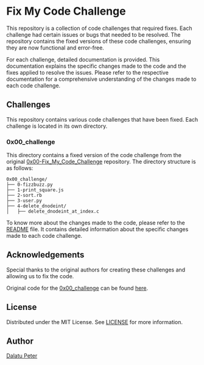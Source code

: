 # Fix My Code Challenge

This repository is a collection of code challenges that required fixes. Each challenge had certain issues or bugs that needed to be resolved. The repository contains the fixed versions of these code challenges, ensuring they are now functional and error-free.

For each challenge, detailed documentation is provided. This documentation explains the specific changes made to the code and the fixes applied to resolve the issues. Please refer to the respective documentation for a comprehensive understanding of the changes made to each code challenge.

## Challenges

This repository contains various code challenges that have been fixed. Each challenge is located in its own directory.

### 0x00_challenge

This directory contains a fixed version of the code challenge from the original [0x00-Fix_My_Code_Challenge](https://github.com/alx-tools/0x00-Fix_My_Code_Challenge) repository. The directory structure is as follows:

```
0x00_challenge/
├── 0-fizzbuzz.py
├── 1-print_square.js
├── 2-sort.rb
├── 3-user.py
├── 4-delete_dnodeint/
│   ├── delete_dnodeint_at_index.c
```

To know more about the changes made to the code, please refer to the [README](./0x00-challenge/README.md) file. It contains detailed information about the specific changes made to each code challenge.

## Acknowledgements

Special thanks to the original authors for creating these challenges and allowing us to fix the code.

Original code for the [0x00_challenge](./0x00_challenge) can be found [here](https://github.com/alx-tools/0x00-Fix_My_Code_Challenge).

## License

Distributed under the MIT License. See [LICENSE](LICENSE) for more information.

## Author

[Dalatu Peter](https://github.com/DalatuPter)
